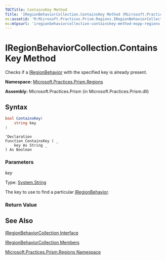 ```yaml
---
TOCTitle: ContainsKey Method
Title: 'IRegionBehaviorCollection.ContainsKey Method (Microsoft.Practices.Prism.Regions)'
ms:assetid: 'M:Microsoft.Practices.Prism.Regions.IRegionBehaviorCollection.ContainsKey(System.String)'
ms:mtpsurl: 'iregionbehaviorcollection-containskey-method-mspp-regions.md'
---
```


# IRegionBehaviorCollection.ContainsKey Method

Checks if a [IRegionBehavior](/patterns-practices/reference/iregionbehavior-interface-mspp-regions) with the specified key is already present.

**Namespace:** [Microsoft.Practices.Prism.Regions](/patterns-practices/reference/mspp-regions-namespace)

**Assembly:** Microsoft.Practices.Prism (in Microsoft.Practices.Prism.dll)

## Syntax

```C#
bool ContainsKey(
	string key
)
```

```VB
'Declaration
Function ContainsKey ( _
	key As String _
) As Boolean
```

### Parameters

*key* 

Type: [System.String](http://msdn.microsoft.com/en-us/library/s1wwdcbf)

The key to use to find a particular [IRegionBehavior](/patterns-practices/reference/iregionbehavior-interface-mspp-regions).

### Return Value

## See Also

[IRegionBehaviorCollection Interface](/patterns-practices/reference/iregionbehaviorcollection-interface-mspp-regions)

[IRegionBehaviorCollection Members](/patterns-practices/reference/iregionbehaviorcollection-members-mspp-regions)

[Microsoft.Practices.Prism.Regions Namespace](/patterns-practices/reference/mspp-regions-namespace)
